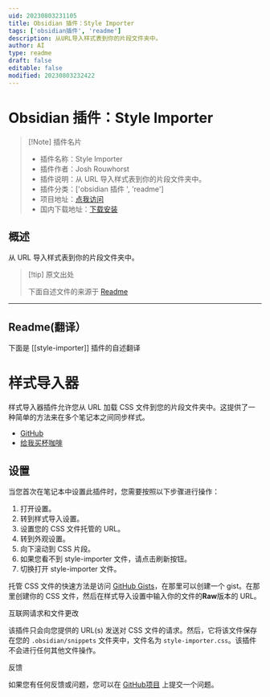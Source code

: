 ```yaml
---
uid: 20230803231105
title: Obsidian 插件：Style Importer
tags: ['obsidian插件', 'readme']
description: 从URL导入样式表到你的片段文件夹中。
author: AI
type: readme
draft: false
editable: false
modified: 20230803232422
---
```


# Obsidian 插件：Style Importer

> [!Note] 插件名片
> - 插件名称：Style Importer
> - 插件作者：Josh Rouwhorst
> - 插件说明：从 URL 导入样式表到你的片段文件夹中。
> - 插件分类：['obsidian 插件 ', 'readme']
> - 项目地址：[点我访问](https://github.com/joshrouwhorst/style-importer)
> - 国内下载地址：[下载安装](https://pkmer.cn/products/plugin/pluginMarket/?style-importer)

## 概述

从 URL 导入样式表到你的片段文件夹中。

> [!tip] 原文出处
>
>下面自述文件的来源于 [Readme](https://ghproxy.net/https://raw.githubusercontent.com/joshrouwhorst/style-importer/main/README.md)
>

---

## Readme(翻译）

下面是 [[style-importer]] 插件的自述翻译

# 样式导入器

样式导入器插件允许您从 URL 加载 CSS 文件到您的片段文件夹中。这提供了一种简单的方法来在多个笔记本之间同步样式。

- [GitHub](https://github.com/joshrouwhorst/style-importer)
- [给我买杯咖啡](https://buymeacoffee.com/joshrouwhorst)

## 设置

当您首次在笔记本中设置此插件时，您需要按照以下步骤进行操作：

1. 打开设置。
2. 转到样式导入设置。
3. 设置您的 CSS 文件托管的 URL。
4. 转到外观设置。
5. 向下滚动到 CSS 片段。
6. 如果您看不到 style-importer 文件，请点击刷新按钮。
7. 切换打开 style-importer 文件。

托管 CSS 文件的快速方法是访问 [GitHub Gists](https://gist.github.com)，在那里可以创建一个 gist。在那里创建你的 CSS 文件，然后在样式导入设置中输入你的文件的**Raw**版本的 URL。

互联网请求和文件更改

该插件只会向您提供的 URL(s) 发送对 CSS 文件的请求。然后，它将该文件保存在您的 `.obsidian/snippets` 文件夹中，文件名为 `style-importer.css`。该插件不会进行任何其他文件操作。

反馈

如果您有任何反馈或问题，您可以在 [GitHub项目](https://github.com/joshrouwhorst/style-importer/issues) 上提交一个问题。
